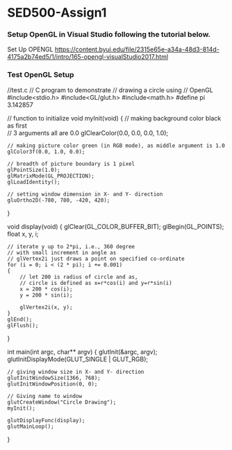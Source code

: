# SED500-Assign1

### Setup OpenGL in Visual Studio following the tutorial below.
Set Up OPENGL
https://content.byui.edu/file/2315e65e-a34a-48d3-814d-4175a2b74ed5/1/intro/165-opengl-visualStudio2017.html


### Test OpenGL Setup
//test.c
// C program to demonstrate 
// drawing a circle using 
// OpenGL 
#include<stdio.h> 
#include<GL/glut.h> 
#include<math.h> 
#define pi 3.142857 

// function to initialize 
void myInit(void)
{
    // making background color black as first  
    // 3 arguments all are 0.0 
    glClearColor(0.0, 0.0, 0.0, 1.0);

    // making picture color green (in RGB mode), as middle argument is 1.0 
    glColor3f(0.0, 1.0, 0.0);

    // breadth of picture boundary is 1 pixel 
    glPointSize(1.0);
    glMatrixMode(GL_PROJECTION);
    glLoadIdentity();

    // setting window dimension in X- and Y- direction 
    gluOrtho2D(-780, 780, -420, 420);
}

void display(void)
{
    glClear(GL_COLOR_BUFFER_BIT);
    glBegin(GL_POINTS);
    float x, y, i;

    // iterate y up to 2*pi, i.e., 360 degree 
    // with small increment in angle as 
    // glVertex2i just draws a point on specified co-ordinate 
    for (i = 0; i < (2 * pi); i += 0.001)
    {
        // let 200 is radius of circle and as, 
        // circle is defined as x=r*cos(i) and y=r*sin(i) 
        x = 200 * cos(i);
        y = 200 * sin(i);

        glVertex2i(x, y);
    }
    glEnd();
    glFlush();
}

int main(int argc, char** argv)
{
    glutInit(&argc, argv);
    glutInitDisplayMode(GLUT_SINGLE | GLUT_RGB);

    // giving window size in X- and Y- direction 
    glutInitWindowSize(1366, 768);
    glutInitWindowPosition(0, 0);

    // Giving name to window 
    glutCreateWindow("Circle Drawing");
    myInit();

    glutDisplayFunc(display);
    glutMainLoop();
}